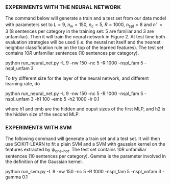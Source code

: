 
### EXPERIMENTS WITH THE NEURAL NETWORK

The command below will generate a train and a test set from our data model with parameters set to $L=9$, $n_w=150$, $n_c=5$, $R=1000$, $n_\textrm{spl}=8$ and $n^\star=3$ (8 sentences per category in the training set: 5 are familiar and 3 are unfamiliar). Then it will train the neural network in Figure 2. At test time both evaluation strategies will be used (i.e. the neural net itself and the nearest neighbor classification rule on the top of the learned features). The test set contains $10R$ unfamiliar sentences (10 sentences per category).

python run_neural_net.py -L 9 -nw 150 -nc 5 -R 1000 -nspl_fam 5 -nspl_unfam 3

To try different size for the layer of the neural network, and different learning rate, do

python run_neural_net.py -L 9 -nw 150 -nc 5 -R 1000 -nspl_fam 5 -nspl_unfam 3 -h1 100 -emb 5 -h2 1000 -lr 0.1

where h1 and emb are the hidden and ouput sizes of the first MLP, and h2 is the hidden size of the second MLP.



### EXPERIMENTS WITH SVM 

The following command will generate a train set and a test set. It will then use SCIKIT-LEARN to fit a plain SVM and a SVM with gaussian kernel on the features extracted by $\psi_\textrm{one-hot}$. The test set contains 10R unfamiliar sentences (10 sentences per category). Gamma is the parameter involved in the definition of the Gaussian kernel. 

python run_svm.py -L 9 -nw 150 -nc 5 -R 1000 -nspl_fam 5 -nspl_unfam 3 -gamma 0.1
